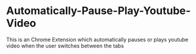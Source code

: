 # Automatically-Pause-Play-Youtube-Video
This is an Chrome Extension which automatically pauses or plays youtube video when the user switches between the tabs
